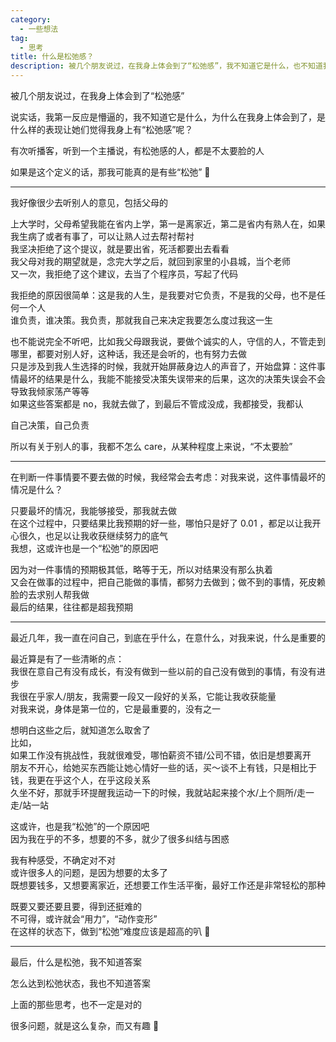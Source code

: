 ```yaml
---
category:
  - 一些想法
tag:
  - 思考
title: 什么是松弛感？
description: 被几个朋友说过，在我身上体会到了“松弛感”，我不知道它是什么，也不知道我身上为什么会有，把我的一些思考写一写
---
```


被几个朋友说过，在我身上体会到了“松弛感”

说实话，我第一反应是懵逼的，我不知道它是什么，为什么在我身上体会到了，是什么样的表现让她们觉得我身上有“松弛感”呢？

有次听播客，听到一个主播说，有松弛感的人，都是不太要脸的人

如果是这个定义的话，那我可能真的是有些“松弛” 🤣

---

我好像很少去听别人的意见，包括父母的

上大学时，父母希望我能在省内上学，第一是离家近，第二是省内有熟人在，如果我生病了或者有事了，可以让熟人过去帮衬帮衬   
我坚决拒绝了这个提议，就是要出省，死活都要出去看看   
我父母对我的期望就是，念完大学之后，就回到家里的小县城，当个老师   
又一次，我拒绝了这个建议，去当了个程序员，写起了代码  

我拒绝的原因很简单：这是我的人生，是我要对它负责，不是我的父母，也不是任何一个人   
谁负责，谁决策。我负责，那就我自己来决定我要怎么度过我这一生   

也不能说完全不听吧，比如我父母跟我说，要做个诚实的人，守信的人，不管走到哪里，都要对别人好，这种话，我还是会听的，也有努力去做    
只是涉及到我人生选择的时候，我就开始屏蔽身边人的声音了，开始盘算：这件事情最坏的结果是什么，我能不能接受决策失误带来的后果，这次的决策失误会不会导致我倾家荡产等等   
如果这些答案都是 no，我就去做了，到最后不管成没成，我都接受，我都认   

自己决策，自己负责

所以有关于别人的事，我都不怎么 care，从某种程度上来说，“不太要脸”

---

在判断一件事情要不要去做的时候，我经常会去考虑：对我来说，这件事情最坏的情况是什么？

只要最坏的情况，我能够接受，那我就去做   
在这个过程中，只要结果比我预期的好一些，哪怕只是好了 0.01 ，都足以让我开心很久，也足以让我收获继续努力的底气   
我想，这或许也是一个“松弛”的原因吧

因为对一件事情的预期极其低，略等于无，所以对结果没有那么执着   
又会在做事的过程中，把自己能做的事情，都努力去做到；做不到的事情，死皮赖脸的去求别人帮我做   
最后的结果，往往都是超我预期

---

最近几年，我一直在问自己，到底在乎什么，在意什么，对我来说，什么是重要的

最近算是有了一些清晰的点：   
我很在意自己有没有成长，有没有做到一些以前的自己没有做到的事情，有没有进步   
我很在乎家人/朋友，我需要一段又一段好的关系，它能让我收获能量   
对我来说，身体是第一位的，它是最重要的，没有之一

想明白这些之后，就知道怎么取舍了   
比如，   
如果工作没有挑战性，我就很难受，哪怕薪资不错/公司不错，依旧是想要离开   
朋友不开心，给她买东西能让她心情好一些的话，买～谈不上有钱，只是相比于钱，我更在乎这个人，在乎这段关系   
久坐不好，那就手环提醒我运动一下的时候，我就站起来接个水/上个厕所/走一走/站一站

这或许，也是我“松弛”的一个原因吧   
因为我在乎的不多，想要的不多，就少了很多纠结与困惑

我有种感受，不确定对不对   
或许很多人的问题，是因为想要的太多了   
既想要钱多，又想要离家近，还想要工作生活平衡，最好工作还是非常轻松的那种   

既要又要还要且要，得到还挺难的   
不可得，或许就会“用力”，“动作变形”   
在这样的状态下，做到“松弛”难度应该是超高的叭 🤔

---

最后，什么是松弛，我不知道答案

怎么达到松弛状态，我也不知道答案

上面的那些思考，也不一定是对的

很多问题，就是这么复杂，而又有趣 🤣